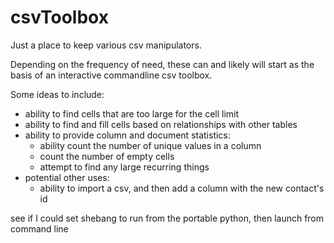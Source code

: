 # csvToolbox
Just a place to keep various csv manipulators.


Depending on the frequency of need, these can and likely will start as the basis of an interactive commandline csv toolbox.

Some ideas to include:  

* ability to find cells that are too large for the cell limit
* ability to find and fill cells based on relationships with other tables
* ability to provide column and document statistics:
    * ability count the number of unique values in a column
    * count the number of empty cells
    * attempt to find any large recurring things
* potential other uses:
    * ability to import a csv, and then add a column with the new contact's id

see if I could set shebang to run from the portable python, then launch from command line

